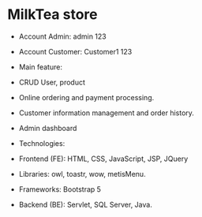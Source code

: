 # MilkTea store

* Account Admin:
  admin
  123
* Account Customer:
  Customer1
  123

* Main feature:
* CRUD User, product
* Online ordering and payment processing.
* Customer information management and order history.
* Admin dashboard

* Technologies:
* Frontend (FE): HTML, CSS, JavaScript, JSP, JQuery
* Libraries: owl, toastr, wow, metisMenu.
* Frameworks: Bootstrap 5
* Backend (BE): Servlet, SQL Server, Java.
